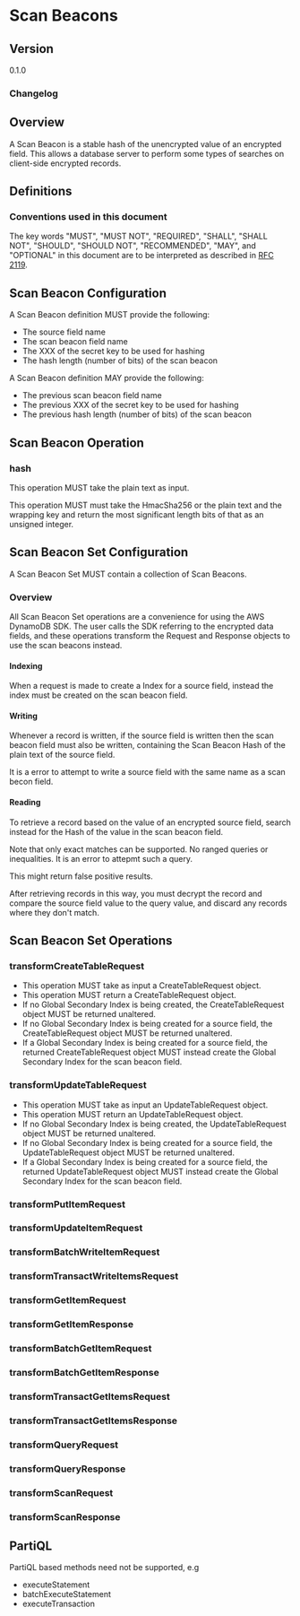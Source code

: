 [//]: # "Copyright Amazon.com Inc. or its affiliates. All Rights Reserved."
[//]: # "SPDX-License-Identifier: CC-BY-SA-4.0"

# Scan Beacons

## Version

0.1.0

### Changelog

## Overview

A Scan Beacon is a stable hash of the unencrypted value of an encrypted field.
This allows a database server to perform some types of searches on client-side encrypted records.

## Definitions

### Conventions used in this document

The key words "MUST", "MUST NOT", "REQUIRED", "SHALL", "SHALL NOT", "SHOULD", "SHOULD NOT", "RECOMMENDED", "MAY", and "OPTIONAL"
in this document are to be interpreted as described in [RFC 2119](https://tools.ietf.org/html/rfc2119).

## Scan Beacon Configuration

A Scan Beacon definition MUST provide the following:
 * The source field name
 * The scan beacon field name
 * The XXX of the secret key to be used for hashing
 * The hash length (number of bits) of the scan beacon
 
A Scan Beacon definition MAY provide the following:
 * The previous scan beacon field name
 * The previous XXX of the secret key to be used for hashing
 * The previous hash length (number of bits) of the scan beacon
 
## Scan Beacon Operation

### hash

This operation MUST take the plain text as input.

This operation MUST must take the HmacSha256 or the plain text and the wrapping key and return the most significant length bits of that as an unsigned integer.

## Scan Beacon Set Configuration

A Scan Beacon Set MUST contain a collection of Scan Beacons.

### Overview

All Scan Beacon Set operations are a convenience for using the AWS DynamoDB SDK. The user calls the
SDK referring to the encrypted data fields, and these operations transform the Request and Response objects
to use the scan beacons instead.

#### Indexing

When a request is made to create a Index for a source field,
instead the index must be created on the scan beacon field.

#### Writing

Whenever a record is written, if the source field is written then the scan beacon field must also be written,
containing the Scan Beacon Hash of the plain text of the source field.

It is a error to attempt to write a source field with the same name as a scan becon field.

#### Reading

To retrieve a record based on the value of an encrypted source field,
search instead for the Hash of the value in the scan beacon field.

Note that only exact matches can be supported. No ranged queries or inequalities.
It is an error to attepmt such a query.

This might return false positive results.

After retrieving records in this way, you must decrypt the record and compare
the source field value to the query value, and discard any records where they don't match.

## Scan Beacon Set Operations

### transformCreateTableRequest

 * This operation MUST take as input a CreateTableRequest object.
 * This operation MUST return a CreateTableRequest object.
 * If no Global Secondary Index is being created, the CreateTableRequest object MUST be returned unaltered.
 * If no Global Secondary Index is being created for a source field, the CreateTableRequest object MUST be returned unaltered.
 * If a Global Secondary Index is being created for a source field,
the returned CreateTableRequest object MUST instead create the Global Secondary Index for the scan beacon field.

### transformUpdateTableRequest

 * This operation MUST take as input an UpdateTableRequest object.
 * This operation MUST return an UpdateTableRequest object.
 * If no Global Secondary Index is being created, the UpdateTableRequest object MUST be returned unaltered.
 * If no Global Secondary Index is being created for a source field, the UpdateTableRequest object MUST be returned unaltered.
 * If a Global Secondary Index is being created for a source field,
the returned UpdateTableRequest object MUST instead create the Global Secondary Index for the scan beacon field.

### transformPutItemRequest
### transformUpdateItemRequest
### transformBatchWriteItemRequest
### transformTransactWriteItemsRequest

### transformGetItemRequest
### transformGetItemResponse
### transformBatchGetItemRequest
### transformBatchGetItemResponse
### transformTransactGetItemsRequest
### transformTransactGetItemsResponse
### transformQueryRequest
### transformQueryResponse
### transformScanRequest
### transformScanResponse

## PartiQL

PartiQL based methods need not be supported, e.g

* executeStatement
* batchExecuteStatement
* executeTransaction
